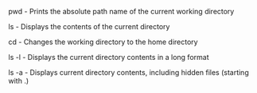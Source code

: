 pwd - Prints the absolute path name of the current working directory

ls - Displays the contents of the current directory

cd - Changes the working directory to the home directory

ls -l - Displays the current directory contents in a long format

ls -a - Displays current directory contents, including hidden files (starting with .)